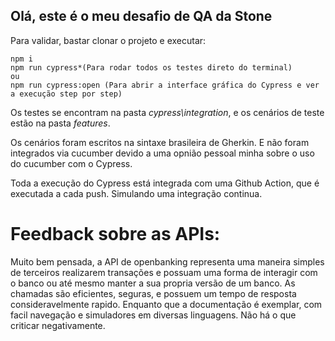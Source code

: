 ## Olá, este é o meu desafio de QA da Stone

Para validar, bastar clonar o projeto e executar:

```
npm i
npm run cypress*(Para rodar todos os testes direto do terminal)
ou
npm run cypress:open (Para abrir a interface gráfica do Cypress e ver a execução step por step)
```

Os testes se encontram na pasta *cypress\integration*, e os cenários de teste estão na pasta *features*.

Os cenários foram escritos na sintaxe brasileira de Gherkin. E não foram integrados via cucumber devido a uma opnião pessoal minha sobre o uso do cucumber com o Cypress.

Toda a execução do Cypress está integrada com uma Github Action, que é executada a cada push. Simulando uma integração continua.



# Feedback sobre as APIs:

Muito bem pensada, a API de openbanking representa uma maneira simples de terceiros realizarem transações e possuam uma forma de interagir com o banco ou até mesmo manter a sua propria versão de um banco. As chamadas são eficientes, seguras, e possuem um tempo de resposta consideravelmente rapido. Enquanto que a documentação é exemplar, com facil navegação e simuladores em diversas linguagens. Não há o que criticar negativamente.